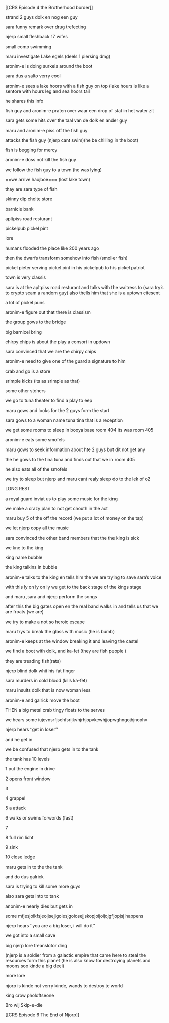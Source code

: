 
[[CRS Episode 4 the Brotherhood border]]

strand 2 guys dolk en nog een guy 


sara funny remark over drug trefecting 


njerp small fleshback 17 wifes 


small comp swimming 


maru investigate Lake egels (deels 1 piersing dmg) 

aronim-e is doing surkels around the boot 

sara dus a salto verry cool

aronim-e sees a lake hoors with a fish guy on top (lake hours is like a sentore with hours leg and sea hoors tail

he shares this info 

fish guy and aronim-e praten over waar een drop of stat in het water zit

sara gets some hits over the taal van de dolk en ander guy 

maru and aronim-e piss off the fish guy 

attacks the fish guy (njerp cant swim)(he be chilling in the boot)

fish is begging for mercy 

aronim-e doss not kill the fish guy 

we follow the fish guy to a town (he was lying)

==we arrive haojboe=== (lost lake town)

thay are sara type of fish 

skinny dip cholte store

barnicle bank 

apltpiss road resturant

pickelpub pickel pint

lore

humans flooded the place like 200 years ago 

then the dwarfs transform somehow into fish (smoller fish)

pickel pieter serving pickel pint in his pickelpub to his pickel patriot 

town is very classis 

sara is at the apltpiss road resturant and talks with the waitress to (sara try’s to crypto scam a random guy) also thells him that she is a uptown citesent 

a lot of pickel puns 

aronim-e figure out that there is classism 

the group gows to the bridge

big barnicel bring 

chirpy chips is about the play a consort in updown 

sara convinced that we are the chirpy chips 

aronim-e need to give one of the guard a signature to him 

crab and go is a store

srimple kicks (its as srimple as that)

some other stohers 

we go to tuna theater to find a play to eep 

maru gows and looks for the 2 guys form the start  

sara gows to a woman name tuna tina that is a reception 

we get some rooms to sleep in booya base room 404 its was room 405 

aronim-e eats some smofels 

maru gows to seek information about hte 2 guys but dit not get any 

the he gows to the tina tuna and finds out that we in room 405

he also eats all of the smofels 

we try to sleep but njerp and maru cant realy sleep do to the lek of o2

LONG REST

a royal guard inviat us to play some music for the king 

we make a crazy plan to not get chouth in the act 

maru buy 5 of the off the record (we put a lot of money on the tap)

we let njerp copy all the music 

sara convinced the other band members that the the king is sick

we kne to the king 

king name bubble 

the king talkins in bubble

aronim-e talks to the king en tells him the we are trying to save sara’s voice 

with this ly on ly on ly we get to the back stage of the kings stage 

and maru ,sara and njerp perform the songs 

after this the big gates open en the real band walks in and tells us that we are froats (we are)

we try to make a not so heroic escape 

maru trys to break the glass with music (he is bumb)

aronim-e keeps at the window breaking it and leaving the castel

we find a boot with dolk, and ka-fet (they are fish people )

they are treading fish(rats)

njerp blind dolk whit his fat finger

sara murders in cold blood (kills ka-fet)

maru insults dolk that is now woman less

aronim-e and galrick move the boot 

THEN a big metal crab tingy floats to the serves

we hears some iujcvnsrfjsehfsrijkvhjrhjopvkewhjjopwghngojhjnophv

njerp hears ‘’get in loser’’

and he get in 

we be confused that njerp gets in to the tank

the tank has 10 levels


1 put the engine in drive

2 opens front window

3

4 grappel

5 a attack

6 walks or swims forwords (fast)

7 

8 full rim licht 

9 sink 

10 close ledge

  

maru gets in to the the tank

and do dus galrick

sara is trying to kill some more guys 

also sara gets into to tank

anonim-e nearly dies but gets in

some mfjesjoikfsjeoijsejjgoiesjgoiosejjskopjoijoijojgfjopjsj happens 

njerp hears ‘’you are a big loser, i will do it’’

we got into a small cave  
  
big njerp lore treanslotor ding 

(njerp is a soldier from a galactic empire that came here to steal the resources form this planet (he is also know for destroying planets and moons soo kinde a big deel) 

more lore 

njorp is kinde not verry kinde, wands to destroy te world 

king crow pholoftseone 

Bro wij Skip-e-die

[[CRS Episode 6 The End of Njorp]]
